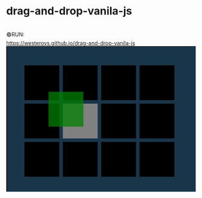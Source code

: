 # drag-and-drop-vanila-js
<br>🟢RUN:<br>
https://westerovs.github.io/drag-and-drop-vanila-js
<img src="cover.jpg">
